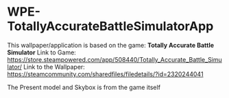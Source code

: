 # WPE-TotallyAccurateBattleSimulatorApp

This wallpaper/application is based on the game: **Totally Accurate Battle Simulator**
Link to Game: https://store.steampowered.com/app/508440/Totally_Accurate_Battle_Simulator/
Link to the Wallpaper: https://steamcommunity.com/sharedfiles/filedetails/?id=2320244041 

The Present model and Skybox is from the game itself
